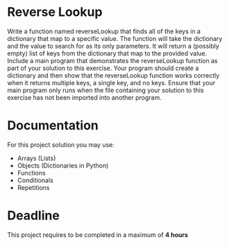 # Reverse Lookup

Write a function named reverseLookup that finds all of the keys in a dictionary that map to a specific value. 
The function will take the dictionary and the value to search for as its only parameters. 
It will return a (possibly empty) list of keys from the dictionary that map to the provided value.
Include a main program that demonstrates the reverseLookup function as part of your solution to this exercise. 
Your program should create a dictionary and then show that the reverseLookup function works correctly when it returns multiple keys, a single key, and no keys. 
Ensure that your main program only runs when the file containing your solution to this exercise has not been imported into another program.

# Documentation

For this project solution you may use:

- Arrays (Lists)
- Objects (Dictionaries in Python)
- Functions
- Conditionals
- Repetitions

# Deadline

This project requires to be completed in a maximum of **4 hours**
